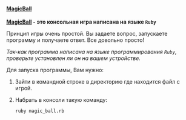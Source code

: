 #### [MagicBall](https://ru.wikipedia.org/wiki/Magic_8_ball)

**[MagicBall](https://ru.wikipedia.org/wiki/Magic_8_ball) - это консольная игра написана на языке `Ruby`**

Принцип игры очень простой. Вы задаете вопрос, запускаете программу и получаете ответ. Все довольно просто!

*Так-как программа написана на языке программирования `Ruby`, проверьте установлен ли он на вашем устройстве.*

Для запуска программы, Вам нужно:

  1. Зайти в командной строке в директорию где находится файл с игрой.

  2. Набрать в консоли такую команду:

     `ruby magic_ball.rb`
